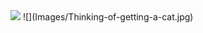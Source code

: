 <img src="Image/Thinking-of-getting-a-cat.jpg" Width=100>
![](Images/Thinking-of-getting-a-cat.jpg)
